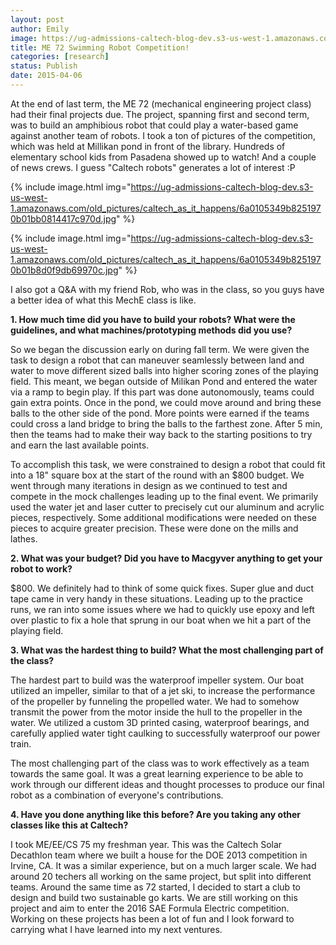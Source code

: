 ```yaml
---
layout: post
author: Emily
image: https://ug-admissions-caltech-blog-dev.s3-us-west-1.amazonaws.com/old_pictures/caltech_as_it_happens/6a0105349b8251970b01b8d0f9db4e970c.jpg
title: ME 72 Swimming Robot Competition! 
categories: [research]
status: Publish
date: 2015-04-06
---
```



At the end of last term, the ME 72 (mechanical engineering project class) had their final projects due. The project, spanning first and second term, was to build an amphibious robot that could play a water-based game against another team of robots. I took a ton of pictures of the competition, which was held at Millikan pond in front of the library. Hundreds of elementary school kids from Pasadena showed up to watch! And a couple of news crews. I guess "Caltech robots" generates a lot of interest :P


{% include image.html img="https://ug-admissions-caltech-blog-dev.s3-us-west-1.amazonaws.com/old_pictures/caltech_as_it_happens/6a0105349b8251970b01bb0814417c970d.jpg" %}


{% include image.html img="https://ug-admissions-caltech-blog-dev.s3-us-west-1.amazonaws.com/old_pictures/caltech_as_it_happens/6a0105349b8251970b01b8d0f9db69970c.jpg" %}

I also got a Q&amp;A with my friend Rob, who was in the class, so you guys have a better idea of what this MechE class is like.

**1. How much time did you have to build your robots? What were the guidelines, and what machines/prototyping methods did you use?**

So we began the discussion early on during fall term. We were given the task to design a robot that can maneuver seamlessly between land and water to move different sized balls into higher scoring zones of the playing field. This meant, we began outside of Milikan Pond and entered the water via a ramp to begin play. If this part was done autonomously, teams could gain extra points. Once in the pond, we could move around and bring these balls to the other side of the pond. More points were earned if the teams could cross a land bridge to bring the balls to the farthest zone. After 5 min, then the teams had to make their way back to the starting positions to try and earn the last available points.

To accomplish this task, we were constrained to design a robot that could fit into a 18" square box at the start of the round with an $800 budget. We went through many iterations in design as we continued to test and compete in the mock challenges leading up to the final event. We primarily used the water jet and laser cutter to precisely cut our aluminum and acrylic pieces, respectively. Some additional modifications were needed on these pieces to acquire greater precision. These were done on the mills and lathes.

**2. What was your budget? Did you have to Macgyver anything to get your robot to work?**

$800. We definitely had to think of some quick fixes. Super glue and duct tape came in very handy in these situations. Leading up to the practice runs, we ran into some issues where we had to quickly use epoxy and left over plastic to fix a hole that sprung in our boat when we hit a part of the playing field.

**3. What was the hardest thing to build? What the most challenging part of the class?**

The hardest part to build was the waterproof impeller system. Our boat utilized an impeller, similar to that of a jet ski, to increase the performance of the propeller by funneling the propelled water. We had to somehow transmit the power from the motor inside the hull to the propeller in the water. We utilized a custom 3D printed casing, waterproof bearings, and carefully applied water tight caulking to successfully waterproof our power train.

The most challenging part of the class was to work effectively as a team towards the same goal. It was a great learning experience to be able to work through our different ideas and thought processes to produce our final robot as a combination of everyone's contributions.

**4. Have you done anything like this before? Are you taking any other classes like this at Caltech?**

I took ME/EE/CS 75 my freshman year. This was the Caltech Solar Decathlon team where we built a house for the DOE 2013 competition in Irvine, CA. It was a similar experience, but on a much larger scale. We had around 20 techers all working on the same project, but split into different teams. Around the same time as 72 started, I decided to start a club to design and build two sustainable go karts. We are still working on this project and aim to enter the 2016 SAE Formula Electric competition. Working on these projects has been a lot of fun and I look forward to carrying what I have learned into my next ventures.

